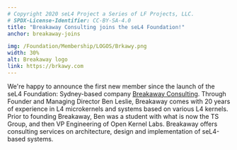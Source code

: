 ```yaml
---
# Copyright 2020 seL4 Project a Series of LF Projects, LLC.
# SPDX-License-Identifier: CC-BY-SA-4.0
title: "Breakaway Consulting joins the seL4 Foundation!"
anchor: breakaway-joins

img: /Foundation/Membership/LOGOS/Brkawy.png
width: 30%
alt: Breakaway logo
link: https://brkawy.com
---
```


We're happy to announce the first new member since the launch of the seL4
Foundation: Sydney-based company [Breakaway Consulting](https://brkawy.com).
Through Founder and Managing Director Ben Leslie, Breakaway comes with 20 years
of experience in L4 microkernels and systems based on various L4 kernels. Prior
to founding Breakaway, Ben was a student with what is now the TS Group, and then
VP Engineering of Open Kernel Labs. Breakaway offers consulting services on
architecture, design and implementation of seL4-based systems.
